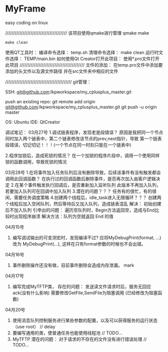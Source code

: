 # MyFrame
easy coding on linux 


///////////////////////////////////////
该项目使用qmake进行管理
	qmake
	make

	make clean
使用QT工具时：
	编译命令选择：
		temp.sh
	清理命令选择：
		make clean
运行时文件选择：
	TEMP/main.bin
如何使用Qt Creator打开此项目：
	使用*.pro文件打开此项目
/////////////////////////////////////////
文件的添加：
	在temp.pro文件中添加要添加的头文件以及源文件路径
	并在src文件夹中相应的文件

//////////////////////////////////////////
git管理：

SSH:
	git@github.com:lkpworkspace/my_cplusplus_master.git

push an existing repo:
	git remote add origin git@github.com:lkpworkspace/my_cplusplus_master.git
	git push -u origin master











OS:
	Ubuntu
IDE:
	QtCreator

调试笔记：
03月27号
1.调试链表程序，发现老是段错误？
	原因是我把同一个节点同时加入两个链表中，第二个链表修改该节点的prev,next指针，导致
	第一个链表段错误，切记切记！！！(一个节点在同一时刻只能在一个链表中)

2.程序加锁后，造成死锁的情况？
	在一个加锁的程序片段中，调用一个使用同样锁的函数调用，导致死锁的情况

03月28号
1.在将事件加入任务队列后没有删除导致，后续该事件有没有触发都会调用此回调函数？
	在执行过的回调函数后删除事件，是否再次加入由客户逻辑决定
2.在某个事件触发执行回调后，是否重新加入监听队列
	此版本不再加入队列，若要加入队列可在回调中加入队列
3.潜在的问题？？？
	任务有的很忙，有的很闲，需要任务调度策略
4.创建两个线程后，idle_task进入无限循环？？？
	创建两个线程后加入空闲队列，然后等待后又加入队列，造成链表混乱
	解决： 初始创建后不加入队列
	引申出的问题：
		遍历空队列时，Begin方法返回空，造成与End比较时出现程序崩溃
		解决方法：队列为空就返回 End 的值

04月15号
1. 编写调试输出的可变测宏时，发现编译不过?
	应将MyDebugPrint(format, ...) 改为 MyDebugPrint(...), 这样在只有format参数的时候也不会出错。

04月16号
1. 事件删除操作还没有做，目前事件删除会造成内存泄漏。  mark

04月17号
1. 编写完成MyTFTP类，
	存在的问题： 
		发送读文件请求时后，服务无回应ack(没有什么影响)
		需要修改GetFile,SendFile为阻塞调用 (已经修改为阻塞函数)

04月20号
1. 使用消息队列控制服务进行某些参数的配置，以及可以获得服务的运行状态（use root）    // delay
2. 要编写通用的类，使普通任务也能使用线程池    // TODO...
3. MyTFTP 潜在的问题： 对于请求的不存在的文件没有进行错误处理    // TODO...

	















































